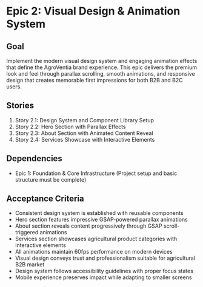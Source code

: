 # Epic 2: Visual Design & Animation System

## Goal
Implement the modern visual design system and engaging animation effects that define the AgroVentia brand experience. This epic delivers the premium look and feel through parallax scrolling, smooth animations, and responsive design that creates memorable first impressions for both B2B and B2C users.

## Stories
1. Story 2.1: Design System and Component Library Setup
2. Story 2.2: Hero Section with Parallax Effects
3. Story 2.3: About Section with Animated Content Reveal
4. Story 2.4: Services Showcase with Interactive Elements

## Dependencies
- Epic 1: Foundation & Core Infrastructure (Project setup and basic structure must be complete)

## Acceptance Criteria
- Consistent design system is established with reusable components
- Hero section features impressive GSAP-powered parallax animations
- About section reveals content progressively through GSAP scroll-triggered animations
- Services section showcases agricultural product categories with interactive elements
- All animations maintain 60fps performance on modern devices
- Visual design conveys trust and professionalism suitable for agricultural B2B market
- Design system follows accessibility guidelines with proper focus states
- Mobile experience preserves impact while adapting to smaller screens